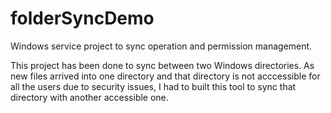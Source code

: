 # folderSyncDemo
Windows service project to sync operation and permission management. 

This project has been done to sync between two Windows directories. As new files arrived into one directory and that directory is not acccessible for all the users due to security issues, I had to built this tool to sync that directory with another accessible one. 
